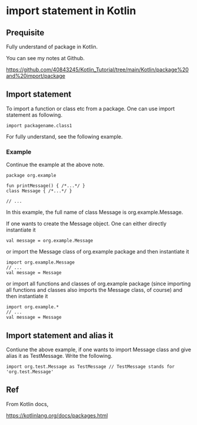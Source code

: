 # import statement in Kotlin
## Prequisite
Fully understand of package in Kotlin.

You can see my notes at Github.

https://github.com/40843245/Kotlin_Tutorial/tree/main/Kotlin/package%20and%20import/package

## Import statement 
To import a function or class etc from a package. One can use import statement as following.

    import packagename.class1 

For fully understand, see the following example.

### Example

Continue the example at the above note.

    package org.example
    
    fun printMessage() { /*...*/ }
    class Message { /*...*/ }
    
    // ...

In this example, the full name of class Message is org.example.Message.

If one wants to create the Message object. One can either directly instantiate it

    val message = org.example.Message

or import the Message class of org.example package and then instantiate it

    import org.example.Message 
    // ...
    val message = Message

or import all functions and classes of org.example package (since importing all functions and classes also imports the Message class, of course) and then instantiate it

    import org.example.*
    // ...
    val message = Message

## Import statement and alias it
Contiune the above example, if one wants to import Message class and give alias it as TestMessage. Write the following.

    import org.test.Message as TestMessage // TestMessage stands for 'org.test.Message'
    
## Ref
From Kotlin docs,

https://kotlinlang.org/docs/packages.html
  
